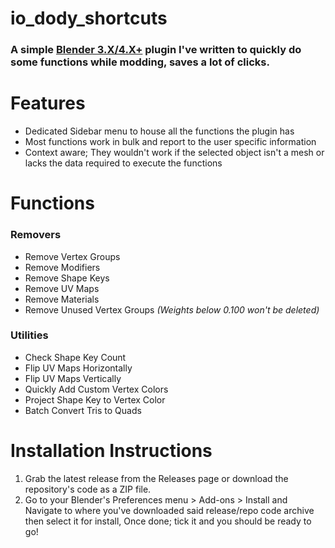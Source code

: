 # io_dody_shortcuts
### A simple [Blender 3.X/4.X+](https://blender.org) plugin I've written to quickly do some functions while modding, saves a lot of clicks.

# Features
- Dedicated Sidebar menu to house all the functions the plugin has
- Most functions work in bulk and report to the user specific information
- Context aware; They wouldn't work if the selected object isn't a mesh or lacks the data required to execute the functions

# Functions
### Removers
- Remove Vertex Groups
- Remove Modifiers
- Remove Shape Keys
- Remove UV Maps
- Remove Materials
- Remove Unused Vertex Groups *(Weights below 0.100 won't be deleted)*

### Utilities
- Check Shape Key Count
- Flip UV Maps Horizontally
- Flip UV Maps Vertically
- Quickly Add Custom Vertex Colors
- Project Shape Key to Vertex Color
- Batch Convert Tris to Quads

# Installation Instructions
1. Grab the latest release from the Releases page or download the repository's code as a ZIP file.
2. Go to your Blender's Preferences menu > Add-ons > Install and Navigate to where you've downloaded said release/repo code archive then select it for install, Once done; tick it and you should be ready to go!
